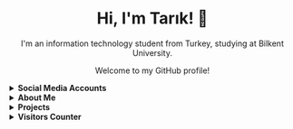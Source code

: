 <!-- Introduction -->
<h1 align="center">Hi, I'm Tarık! 👋</h1>
<p align="center">I'm an information technology student from Turkey, studying at Bilkent University.</p>
<p align="center">Welcome to my GitHub profile!</p>

<details>
<summary>
  <strong>Social Media Accounts</strong>
</summary>

<p>Feel free to connect with me on LinkedIn or check out my other profiles below.</p>

<!-- Badges -->
<p>
  <a href="https://www.linkedin.com/in/tarik-anafarta/"><img src="https://img.shields.io/badge/LinkedIn-Connect-blue?logo=linkedin"></a>
  <a href="mailto:tarikanafarta@hotmail.com"><img src="https://img.shields.io/badge/Email-Send%20a%20Message-red"></a>
</p>
</details>

<details>
<summary>
  <strong>About Me</strong>
</summary>

<p>
  <strong>Software Engineer</strong><br>
  - Currently working at Stash.<br>
</p>
</details>



<details>
<summary>
  <strong>Projects</strong>
</summary>

<ul>
  <li><a href="https://github.com/TarikAnafarta/Java-Project" target="_blank">Java Project</a> - a Java-based library management system.</li>
</ul>
</details>

<details>
<summary>
  <strong>Visitors Counter</strong>
</summary>

<p>
  <img src="https://visitor-badge.laobi.icu/badge?page_id=TarikAnafarta" alt="Visitor Count">
</p>
</details>
